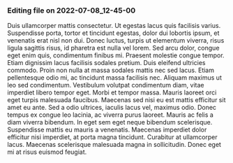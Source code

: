 

### Editing file on 2022-07-08_12-45-00

Duis ullamcorper mattis consectetur. Ut egestas lacus quis facilisis varius. Suspendisse porta, tortor et tincidunt egestas, dolor dui lobortis ipsum, et venenatis erat nisl non dui. Donec luctus, turpis ut elementum viverra, risus ligula sagittis risus, id pharetra est nulla vel lorem. Sed arcu dolor, congue eget enim quis, condimentum finibus mi. Praesent molestie congue tempor. Etiam dignissim lacus facilisis sodales pretium. Duis eleifend ultricies commodo. Proin non nulla at massa sodales mattis nec sed lacus. Etiam pellentesque odio mi, ac tincidunt massa facilisis nec. Aliquam maximus ut leo sed condimentum.
Vestibulum volutpat condimentum diam, vitae imperdiet libero tempor eget. Morbi et tempor massa. Mauris laoreet orci eget turpis malesuada faucibus. Maecenas sed nisi eu est mattis efficitur sit amet eu ante. Sed a odio ultrices, iaculis lacus vel, maximus odio. Donec tempus ex congue leo lacinia, ac viverra purus laoreet. Mauris ac felis a diam viverra bibendum. In eget sem eget neque bibendum scelerisque. Suspendisse mattis eu mauris a venenatis. Maecenas imperdiet dolor efficitur nisi imperdiet, at porta magna tincidunt. Curabitur at ullamcorper lacus. Maecenas scelerisque malesuada magna in sollicitudin. Donec eget mi at risus euismod feugiat.


